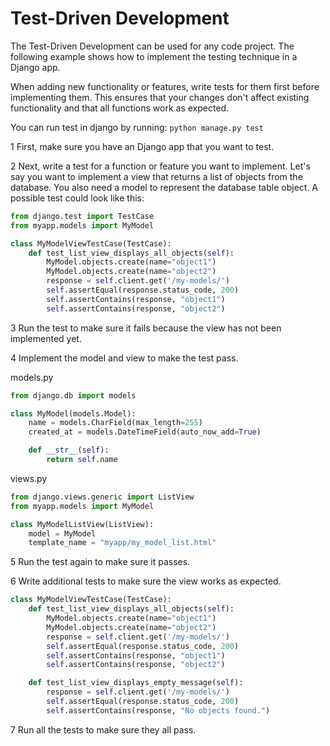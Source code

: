 # Test-Driven Development

The Test-Driven Development can be used for any code project. The following example shows how to implement the testing technique in a Django app.

When adding new functionality or features, write tests for them first before implementing them. This ensures that your changes don't affect existing functionality and that all functions work as expected.

You can run test in django by running:
`python manage.py test`

1 First, make sure you have an Django app that you want to test.

2 Next, write a test for a function or feature you want to implement. Let's say you want to implement a view that returns a list of objects from the database. You also need a model to represent the database table object. A possible test could look like this:

```python
from django.test import TestCase
from myapp.models import MyModel

class MyModelViewTestCase(TestCase):
    def test_list_view_displays_all_objects(self):
        MyModel.objects.create(name="object1")
        MyModel.objects.create(name="object2")
        response = self.client.get('/my-models/')
        self.assertEqual(response.status_code, 200)
        self.assertContains(response, "object1")
        self.assertContains(response, "object2")

```

3 Run the test to make sure it fails because the view has not been implemented yet.

4 Implement the model and view to make the test pass.

models.py

```python
from django.db import models

class MyModel(models.Model):
    name = models.CharField(max_length=255)
    created_at = models.DateTimeField(auto_now_add=True)

    def __str__(self):
        return self.name
```

views.py

```python
from django.views.generic import ListView
from myapp.models import MyModel

class MyModelListView(ListView):
    model = MyModel
    template_name = "myapp/my_model_list.html"

```

5 Run the test again to make sure it passes.

6 Write additional tests to make sure the view works as expected.

```python
class MyModelViewTestCase(TestCase):
    def test_list_view_displays_all_objects(self):
        MyModel.objects.create(name="object1")
        MyModel.objects.create(name="object2")
        response = self.client.get('/my-models/')
        self.assertEqual(response.status_code, 200)
        self.assertContains(response, "object1")
        self.assertContains(response, "object2")

    def test_list_view_displays_empty_message(self):
        response = self.client.get('/my-models/')
        self.assertEqual(response.status_code, 200)
        self.assertContains(response, "No objects found.")


```

7 Run all the tests to make sure they all pass.
